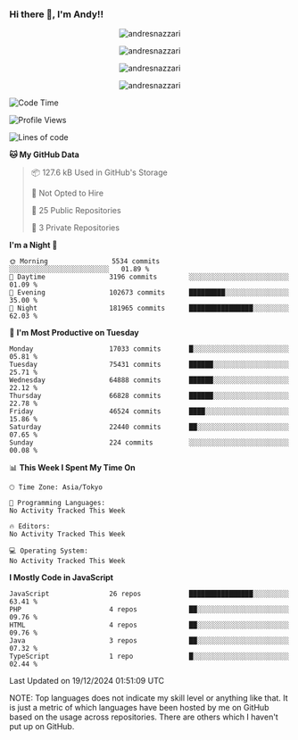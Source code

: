 ### Hi there 👋, I'm Andy!!

<p align="center" >
  <img src="https://github-profile-trophy.vercel.app/?username=AndresNazzari&theme=dracula&column=-1" alt="andresnazzari"/>
</p>

<p align="center">
  <img  src="https://github-readme-stats.vercel.app/api?username=AndresNazzari&count_private=true&show_icons=true&theme=dracula" alt="andresnazzari"/>
</p>
<p align="center">
  <img  src="https://github-readme-stats.vercel.app/api/top-langs/?username=AndresNazzari&layout=compact" alt="andresnazzari"/>
</p>
<p align="center" >
  <img src="https://github-readme-stats.vercel.app/api/wakatime?username=AndresNazzari" alt="andresnazzari"/>
</p>

<!--START_SECTION:waka-->
![Code Time](http://img.shields.io/badge/Code%20Time-966%20hrs%209%20mins-blue)

![Profile Views](http://img.shields.io/badge/Profile%20Views-0-blue)

![Lines of code](https://img.shields.io/badge/From%20Hello%20World%20I%27ve%20Written-52.2%20million%20lines%20of%20code-blue)

**🐱 My GitHub Data** 

> 📦 127.6 kB Used in GitHub's Storage 
 > 
> 🚫 Not Opted to Hire
 > 
> 📜 25 Public Repositories 
 > 
> 🔑 3 Private Repositories 
 > 
**I'm a Night 🦉** 

```text
🌞 Morning                5534 commits        ░░░░░░░░░░░░░░░░░░░░░░░░░   01.89 % 
🌆 Daytime                3196 commits        ░░░░░░░░░░░░░░░░░░░░░░░░░   01.09 % 
🌃 Evening                102673 commits      █████████░░░░░░░░░░░░░░░░   35.00 % 
🌙 Night                  181965 commits      ████████████████░░░░░░░░░   62.03 % 
```
📅 **I'm Most Productive on Tuesday** 

```text
Monday                   17033 commits       █░░░░░░░░░░░░░░░░░░░░░░░░   05.81 % 
Tuesday                  75431 commits       ██████░░░░░░░░░░░░░░░░░░░   25.71 % 
Wednesday                64888 commits       ██████░░░░░░░░░░░░░░░░░░░   22.12 % 
Thursday                 66828 commits       ██████░░░░░░░░░░░░░░░░░░░   22.78 % 
Friday                   46524 commits       ████░░░░░░░░░░░░░░░░░░░░░   15.86 % 
Saturday                 22440 commits       ██░░░░░░░░░░░░░░░░░░░░░░░   07.65 % 
Sunday                   224 commits         ░░░░░░░░░░░░░░░░░░░░░░░░░   00.08 % 
```


📊 **This Week I Spent My Time On** 

```text
🕑︎ Time Zone: Asia/Tokyo

💬 Programming Languages: 
No Activity Tracked This Week

🔥 Editors: 
No Activity Tracked This Week

💻 Operating System: 
No Activity Tracked This Week
```

**I Mostly Code in JavaScript** 

```text
JavaScript               26 repos            ████████████████░░░░░░░░░   63.41 % 
PHP                      4 repos             ██░░░░░░░░░░░░░░░░░░░░░░░   09.76 % 
HTML                     4 repos             ██░░░░░░░░░░░░░░░░░░░░░░░   09.76 % 
Java                     3 repos             ██░░░░░░░░░░░░░░░░░░░░░░░   07.32 % 
TypeScript               1 repo              █░░░░░░░░░░░░░░░░░░░░░░░░   02.44 % 
```




 Last Updated on 19/12/2024 01:51:09 UTC
<!--END_SECTION:waka-->

NOTE: Top languages does not indicate my skill level or anything like that. It is just a metric of which languages have been hosted by me on GitHub based on the usage across repositories. There are others which I haven't put up on GitHub.

<!-- Here are some ideas to get you started:

-   🔭 I’m currently working on ...
-   🌱 I’m currently learning ...
-   👯 I’m looking to collaborate on ...
-   🤔 I’m looking for help with ...
-   💬 Ask me about ...
-   📫 How to reach me: ...
-   😄 Pronouns: ...
-   ⚡ Fun fact: ... -->
